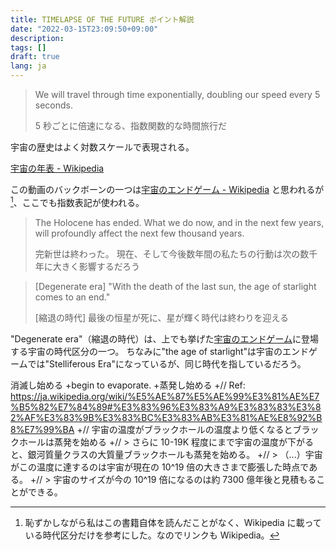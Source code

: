 ```yaml
---
title: TIMELAPSE OF THE FUTURE ポイント解説
date: "2022-03-15T23:09:50+09:00"
description:
tags: []
draft: true
lang: ja
---
```


> We will travel through time exponentially, doubling our speed every 5 seconds.
>
> 5 秒ごとに倍速になる、指数関数的な時間旅行だ

宇宙の歴史はよく対数スケールで表現される。

[宇宙の年表 - Wikipedia](https://ja.wikipedia.org/wiki/%E5%AE%87%E5%AE%99%E3%81%AE%E5%B9%B4%E8%A1%A8)

この動画のバックボーンの一つは[宇宙のエンドゲーム - Wikipedia](https://ja.wikipedia.org/wiki/%E5%AE%87%E5%AE%99%E3%81%AE%E3%82%A8%E3%83%B3%E3%83%89%E3%82%B2%E3%83%BC%E3%83%A0)
と思われるが[^1]、ここでも指数表記が使われる。

[^1]: 恥ずかしながら私はこの書籍自体を読んだことがなく、Wikipedia に載っている時代区分だけを参考にした。なのでリンクも Wikipedia。

> The Holocene has ended.
> What we do now, and in the next few years, will profoundly affect the next few thousand years.
>
> 完新世は終わった。
> 現在、そして今後数年間の私たちの行動は次の数千年に大きく影響するだろう

<!-- TODO -->

> [Degenerate era]
> "With the death of the last sun, the age of starlight comes to an end."
>
> [縮退の時代]
> 最後の恒星が死に、星が輝く時代は終わりを迎える

"Degenerate era"（縮退の時代）は、上でも挙げた[宇宙のエンドゲーム](https://ja.wikipedia.org/wiki/%E5%AE%87%E5%AE%99%E3%81%AE%E3%82%A8%E3%83%B3%E3%83%89%E3%82%B2%E3%83%BC%E3%83%A0)に登場する宇宙の時代区分の一つ。
ちなみに"the age of starlight"は宇宙のエンドゲームでは"Stelliferous Era"になっているが、同じ時代を指しているだろう。

消滅し始める
+begin to evaporate. +蒸発し始める
+// Ref: https://ja.wikipedia.org/wiki/%E5%AE%87%E5%AE%99%E3%81%AE%E7%B5%82%E7%84%89#%E3%83%96%E3%83%A9%E3%83%83%E3%82%AF%E3%83%9B%E3%83%BC%E3%83%AB%E3%81%AE%E8%92%B8%E7%99%BA
+// 宇宙の温度がブラックホールの温度より低くなるとブラックホールは蒸発を始める
+// > さらに 10-19K 程度にまで宇宙の温度が下がると、銀河質量クラスの大質量ブラックホールも蒸発を始める。
+// > （...）宇宙がこの温度に達するのは宇宙が現在の 10^19 倍の大きさまで膨張した時点である。
+// > 宇宙のサイズが今の 10^19 倍になるのは約 7300 億年後と見積もることができる。
